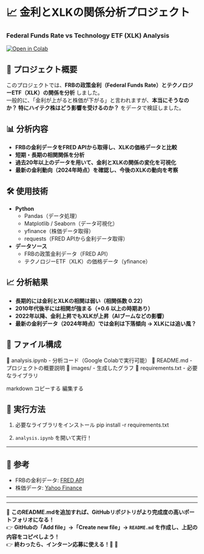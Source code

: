 # 📈 金利とXLKの関係分析プロジェクト
### Federal Funds Rate vs Technology ETF (XLK) Analysis
[![Open in Colab](https://colab.research.google.com/assets/colab-badge.svg)](https://colab.research.google.com/github/rituki11/xlk-interest-rate-analysis/blob/main/analysis.ipynb)

## 🚀 プロジェクト概要
このプロジェクトでは、**FRBの政策金利（Federal Funds Rate）とテクノロジーETF（XLK）の関係を分析** しました。  
一般的に、「金利が上がると株価が下がる」と言われますが、**本当にそうなのか？ 特にハイテク株はどう影響を受けるのか？** をデータで検証しました。

## 📊 分析内容
- **FRBの金利データをFRED APIから取得し、XLKの価格データと比較**
- **短期・長期の相関関係を分析**
- **過去20年以上のデータを用いて、金利とXLKの関係の変化を可視化**
- **最新の金利動向（2024年時点）を確認し、今後のXLKの動向を考察**

## 🛠️ 使用技術
- **Python**
  - Pandas（データ処理）
  - Matplotlib / Seaborn（データ可視化）
  - yfinance（株価データ取得）
  - requests（FRED APIから金利データ取得）
- **データソース**
  - FRBの政策金利データ（FRED API）
  - テクノロジーETF（XLK）の価格データ（yfinance）

## 📈 分析結果
- **長期的には金利とXLKの相関は弱い（相関係数 0.22）**
- **2010年代後半には相関が強まる（+0.6 以上の時期あり）**
- **2022年以降、金利上昇でもXLKが上昇（AIブームなどの影響）**
- **最新の金利データ（2024年時点）では金利は下落傾向 → XLKには追い風？**

## 📂 ファイル構成
📂 analysis.ipynb - 分析コード（Google Colabで実行可能） 📂 README.md - プロジェクトの概要説明 📂 images/ - 生成したグラフ 📂 requirements.txt - 必要なライブラリ

markdown
コピーする
編集する


## 🚀 実行方法
1. 必要なライブラリをインストール
pip install -r requirements.txt

2. `analysis.ipynb` を開いて実行！

---

## **📌 参考**
- FRBの金利データ: [FRED API](https://fred.stlouisfed.org/)
- 株価データ: [Yahoo Finance](https://finance.yahoo.com/)

---


---

🚀 **このREADME.mdを追加すれば、GitHubリポジトリがより完成度の高いポートフォリオになる！**  
👉 **GitHubの「Add file」→「Create new file」→ `README.md` を作成し、上記の内容をコピペしよう！**  
👉 **終わったら、インターン応募に使える！🎯** 🚀

